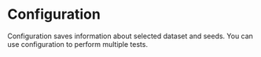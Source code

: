# Configuration
Configuration saves information about selected dataset and seeds. You can use configuration to perform multiple tests.
